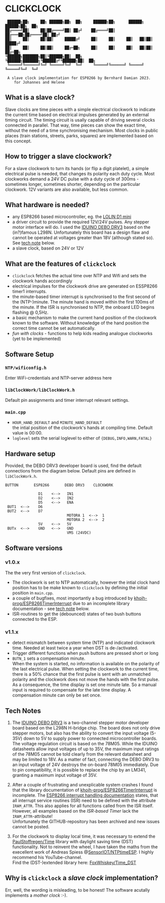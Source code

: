 # CLICKCLOCK
```
 ██████╗██╗     ██╗ ██████╗██╗  ██╗     ██████╗██╗      ██████╗  ██████╗██╗  ██╗
██╔════╝██║     ██║██╔════╝██║ ██╔╝    ██╔════╝██║     ██╔═══██╗██╔════╝██║ ██╔╝
██║     ██║     ██║██║     █████╔╝     ██║     ██║     ██║   ██║██║     █████╔╝ 
██║     ██║     ██║██║     ██╔═██╗     ██║     ██║     ██║   ██║██║     ██╔═██╗ 
╚██████╗███████╗██║╚██████╗██║  ██╗    ╚██████╗███████╗╚██████╔╝╚██████╗██║  ██╗
 ╚═════╝╚══════╝╚═╝ ╚═════╝╚═╝  ╚═╝     ╚═════╝╚══════╝ ╚═════╝  ╚═════╝╚═╝  ╚═╝
                                                            
 A slave clock implementation for ESP8266 by Bernhard Damian 2023.
    for Johannes and Helene
```
## What is a slave clock?
Slave clocks are time pieces with a simple electrical clockwork to indicate the current time based on electrical impulses generated by an external timing circuit. The timing circuit is usally capable of driving several clocks connected in parallel. That way, time pieces can show the exact time, without the need of a time synchronising mechanism.
Most clocks in public places (train stations, streets, parks, squares) are implemented based on this concept.
## How to trigger a slave clockwork?
For a slave clockwork to turn its hands (or flip a digit platelet), a simple electrical pulse is needed, that changes its polarity each duty cycle. Most clockworks demand a 24V DC pulse with a duty cycle of 300ms - sometimes longer, sometimes shorter, depending on the particular clockwork.  12V variants are also available, but less common.
## What hardware is needed?
* any ESP8266 based microcontroller, eg. the [LOLIN D1 mini][1]
* a driver circuit to provide the required 12V/24V pulses. Any stepper motor interface will do. I used the [IDUINO DEBO DRV3][2] based on the (in?)famous L298N. Unfortunately this board has a design flaw and cannot be operated at voltages greater than 18V (although stated so). See [tech note](#tech-notes) below.
* a slave clock, based on 24V or 12V
## What are the features of `clickclock`
* `clickclock` fetches the actual time over NTP and Wifi and sets the clockwork  hands accordingly
* electrical impulses for the clockwork drive are generated on ESSP8266 timer1 interrupts.
* the minute-based timer interrupt is synchronised to the first second of the (NTP-)minute. The minute hand is moved within the first 100ms of the minute. If the ISR is synchronised to NTP, the onboard LED begins flashing @ 0,5Hz.
* a basic mechanism to make the current hand position of the clockwork known to the software. Without knowledge of the hand position the correct time cannot be set automatically.
* _fun with clocks_ - functions to help kids reading analogue clockworks (yet to be implemented)

## Software Setup
### `NTP/wificonfig.h`
Enter WiFi-credentials and NTP-server address here
### `libClockWork/libClockWork.h`
Default pin assignments and timer interrupt relevant settings.
### `main.cpp`
* `HOUR_HAND_DEFAULT` and `MINUTE_HAND_DEFAULT`   
the intial position of the clockwork's hands at compiling time. Default value is 00:00.
* `loglevel` sets the serial loglevel to either of `{DEBUG,INFO,WARN,FATAL}`



## Hardware setup
Provided, the DEBO DRV3 developer board is used, find the default connections from the diagram below. Default pins are defined in `libClockWork.h`.   
```
BUTTON       ESP8266       DEBO DRV3    CLOCKWORK

               D1    <-->   IN1
               D2    <-->   IN2
               D5    <-->   ENA
 BUT1  <-->    D6
 BUT2  <-->    D7
                            MOTORA 1  <-->  1
                            MOTORA 2  <-->  2
               5V    <-->   5V
 BUTx  <-->    GND   <-->   GND
                            VMS (24VDC)  
```

## Software versions
### v1.0.x
The the very first version of `clickclock`.   
* The clockwork is set to NTP automatically, however the intial clock hand position has to be make known to `clickclock` by defining the initial position in `main.cpp`.   
* a couple of bugfixes, most importantly a bug introduced by [khoih-prog/ESP8266TimerInterrupt][3] due to an incomplete library documentation - see [tech note](#tech-notes) below.
* ISR-routines to get the (debounced) states of two bush buttons connected to the ESP.
### v1.1.x
* detect mismatch between system time (NTP) and indicated clockwork time. Needed at least twice a year when DST is de-/activated.
* Trigger different functions when push buttons are pressed short or long
* `BUTN_1` sets a compensation minute.   
When the system is started, no information is available on the polarity of the last electrical pulse. When setting the clockwork to the current time, there is a 50% chance that the first pulse is sent with an unmatched polarity and the clockwork does not move the hands with the first pulse. As a consequence, the time display is set one minute late. So a manual input is required to compensate for the late time display. A compensation minute can only be set once.
## Tech Notes
1. The [IDUINO DEBO DRV3][2] is a two-channel stepper motor developer board based on the L298N H-bridge chip. The board does not only drive stepper motors, but also has the ability to convert the input voltage (5-35V) down to 5V to supply power to connected microcontroller boards. The voltage regulation circuit is based on the 78M05. While the IDUINO datasheets allow input voltages of up to 35V, the maximum input ratings of the 78M05 cannot be told clearly from the relevant datasheet and may be limited to 18V. As a matter of fact, connecting the DEBO DRV3 to an input voltage of 24V destroys the on-board 78M05 immediately. Due to pin compatibility, it is possible to replace the chip by an LM341, granting a maximum input voltage of 35V.

2. After a couple of frustrating and unexplicable system crashes I found that the library documentation of [khoih-prog/ESP8266TimerInterrupt][3] is incomplete. The [ESP8266 interrupt handling documentation][4] states, that all interrupt service routines (ISR) need to be defined with the attribute `IRAM_ATTR`. This also applies for all functions called from the ISR itself. However, all examples based on the _ISR-based Timer_ lack the `IRAM_ATTR`-attribute!  
Unfortunately the GITHUB-repository has been archived and new issues cannot be posted.

3. For the clockwork to display local time, it was necessary to extend the [PaulStoffregen/Time][5] library with daylight saving time (DST) functionality. Not to reinvent the wheel, I have taken the maths from the execellent work of Andreas Spiess  @[SensorIOT/NTPtimeESP][6]. I highly recommend his YouTube-channel.   
Find the (DST-)extended library here: [FoxWhiskey/Time_DST][7]
## Why is `clickclock` a _slave clock_ implementation?
Err, well, the wording is misleading, to be honest! The software acutally implements a _mother clock_ :-).

[1]:<https://www.wemos.cc/en/latest/d1/index.html>
[2]:<https://www.reichelt.com/de/en/developer-boards-motor-control-dual-h-bridge-l298n-debo-drv3-l298n-p282647.html>
[3]:<https://github.com/khoih-prog/ESP8266TimerInterrupt>
[4]:<https://arduino-esp8266.readthedocs.io/en/latest/reference.html>
[5]:<https://github.com/PaulStoffregen/Time>
[6]:<https://github.com/SensorsIot/NTPtimeESP>
[7]:<https://github.com/FoxWhiskey/Time_DST>